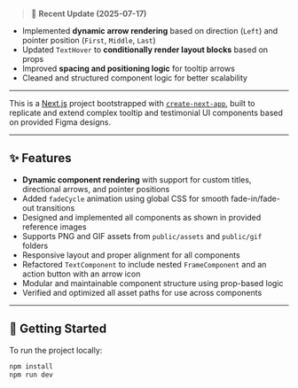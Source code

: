 > 🎯 **Recent Update (2025-07-17)**

- Implemented **dynamic arrow rendering** based on direction (`Left`) and pointer position (`First`, `Middle`, `Last`)
- Updated `TextHover` to **conditionally render layout blocks** based on props
- Improved **spacing and positioning logic** for tooltip arrows
- Cleaned and structured component logic for better scalability

---

This is a [Next.js](https://nextjs.org) project bootstrapped with [`create-next-app`](https://github.com/vercel/next.js/tree/canary/packages/create-next-app), built to replicate and extend complex tooltip and testimonial UI components based on provided Figma designs.

---

## ✨ Features

- **Dynamic component rendering** with support for custom titles, directional arrows, and pointer positions
- Added `fadeCycle` animation using global CSS for smooth fade-in/fade-out transitions
- Designed and implemented all components as shown in provided reference images
- Supports PNG and GIF assets from `public/assets` and `public/gif` folders
- Responsive layout and proper alignment for all components
- Refactored `TextComponent` to include nested `FrameComponent` and an action button with an arrow icon
- Modular and maintainable component structure using prop-based logic
- Verified and optimized all asset paths for use across components

---

## 🚀 Getting Started

To run the project locally:

```bash
npm install
npm run dev
